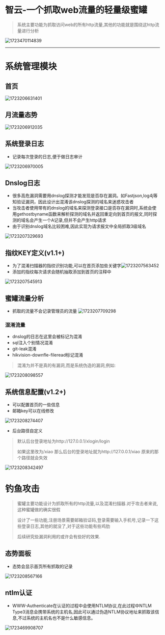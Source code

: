 # 智云-一个抓取web流量的轻量级蜜罐

> 系统主要功能为抓取访问web的所有http流量,其他的功能就是围绕这http流量进行分析

![1723470114839](image/软件使用说明/1723470114839.gif)

---


# 系统管理模块

## 首页

![1723206631401](image/软件使用说明/1723206631401.png)

## 月流量态势

![1723206912035](image/软件使用说明/1723206912035.png)

## 系统登录日志

- 记录每次登录的日志,便于做日志审计

![1723206970005](image/软件使用说明/1723206970005.png)

## Dnslog日志

- 很多高危漏洞需要用dnslog探测才能发现是否存在漏洞。如Fastjson,log4j等知验证漏洞，因此设计出混淆该dnslog探测的域名来迷惑攻击者
- 当攻击者使用带有的dnslog的域名来探测登录接口是否存在漏洞时,系统会使用gethostbyname函数来解析探测的域名并返回重定向到首页的报文,同时探测的域名会产生一个A记录,但并不会产生http请求
- 由于识别dnslog域名比较困难,因此实现为请求报文中全局抓取3级域名

![1723207329693](image/软件使用说明/1723207329693.png)

## 指纹KEY定义(v1.1+)

- 为了混淆扫描器的指纹识别功能,可以在首页添加些关键字![1723207563452](image/软件使用说明/1723207563452.png)
- 添加的指纹每次请求会随机抽取添加到首页的注释中

![1723207545913](image/软件使用说明/1723207545913.png)

## 蜜罐流量分析

- 抓取的流量不会记录管理员的流量
  ![1723207709298](image/软件使用说明/1723207709298.png)

### 混淆流量

- dnslog的日志在这里会被标记为混淆
- sql注入个别情况混淆
- git-leak混淆
- hikvision-downfle-fileread标记混淆

> 混淆为并不是真的有漏洞,而是系统伪造的漏洞,例如:

![1723208098557](image/软件使用说明/1723208098557.png)

## 系统信息配置(v1.2+)

- 可以配置首页的一些信息
- 邮箱key可以在线修改

![1723208274407](image/软件使用说明/1723208274407.png)

- 后台路径自定义

> 默认后台登录地址为http://127.0.0.1/xlogin/login
>
> 如果这里改为/xiao   那么后台的登录地址就为http://127.0.0.1/xiao  原来的那个路径就会失效

![1723208342497](image/软件使用说明/1723208342497.png)

# 钓鱼攻击

> 蜜罐主要功能设计为抓取所有的http流量,以及混淆扫描器.对于攻击者来说,这种蜜罐做的确实很假
>
> 设计了一些功能,注册场景需要邮箱验证码,登录需要输入手机号,记录一下这些登录日志,其他的就没了,对于这些功能有些鸡肋
>
> 后续研究些漏洞利用的或许会有些好的效果.

## 态势面板

- 态势会显示首页所有抓取的记录

![1723208567166](image/软件使用说明/1723208567166.png)

## ntlm认证

- WWW-Authenticate在认证的过程中会使用NTLM协议,在此过程中NTLM Type3消息会携带系统的主机名,因此可以通过伪造NTLM协议地址来抓取该信息,不过系统的主机名也不是什么敏感信息。

![1723469908707](image/软件使用说明/1723469908707.png)
